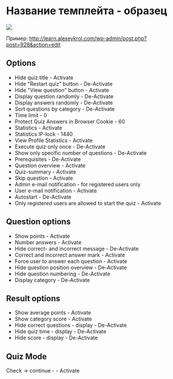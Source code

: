 # Название темплейта - образец


<img src="https://github.com/SerendipityLab/COURSE-IDEA-DEVELOPMENT-ip2/blob/master/2/pics/Screen%20Shot%202018-01-02%20at%207.51.48%20PM.png">

Пример: http://learn.alexeykrol.com/wp-admin/post.php?post=928&action=edit


## Options

- Hide quiz title - Activate 
- Hide "Restart quiz" button - De-Activate
- Hide "View question" button - Activate
- Display question randomly - De-Activate
- Display answers randomly - De-Activate
- Sort questions by category - De-Activate
- Time limit - 0
- Protect Quiz Answers in Browser Cookie - 60
- Statistics  - Activate
- Statistics IP-lock  - 1440
- View Profile Statistics  - Activate
- Execute quiz only once - De-Activate
- Show only specific number of questions - De-Activate
- Prerequisites - De-Activate
- Question overview   - Activate
- Quiz-summary - Activate
- Skip question  - Activate
- Admin e-mail notification - for registered users only
- User e-mail notification - Activate
- Autostart  - De-Activate
- Only registered users are allowed to start the quiz - Activate

## Question options

- Show points 	-  Activate
- Number answers - Activate
- Hide correct- and incorrect message - De-Activate
- Correct and incorrect answer mark - Activate
- Force user to answer each question - Activate
- Hide question position overview - De-Activate
- Hide question numbering - De-Activate
- Display category - De-Activate

## Result options

- Show average points - Activate
- Show category score - Activate
- Hide correct questions - display  - De-Activate
- Hide quiz time - display  - De-Activate
- Hide score - display  - De-Activate

## Quiz Mode

Check -> continue -  - Activate
